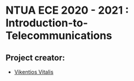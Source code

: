 # NTUA ECE 2020 - 2021 : Introduction-to-Telecommunications
## Project creator:
- [Vikentios Vitalis](https://github.com/VikentiosVitalis)
